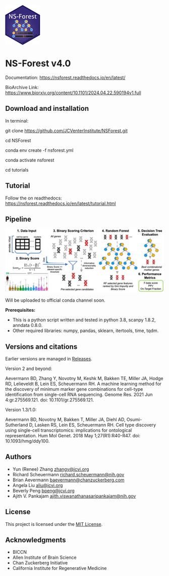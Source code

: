 <img src="NS-Forest-sticker.png" width="110" height="125">

# NS-Forest v4.0

Documentation: https://nsforest.readthedocs.io/en/latest/

BioArchive Link: https://www.biorxiv.org/content/10.1101/2024.04.22.590194v1.full

## Download and installation

In terminal: 

git clone https://github.com/JCVenterInstitute/NSForest.git

cd NSForest

conda env create -f nsforest.yml

conda activate nsforest

cd tutorials

## Tutorial

Follow the on readthedocs: https://nsforest.readthedocs.io/en/latest/tutorial.html

## Pipeline

<img src="pipeline.PNG">

Will be uploaded to official conda channel soon.

**Prerequisites:**
* This is a python script written and tested in python 3.8, scanpy 1.8.2, anndata 0.8.0.
* Other required libraries: numpy, pandas, sklearn, itertools, time, tqdm.

## Versions and citations

Earlier versions are managed in [Releases](https://github.com/JCVenterInstitute/NSForest/releases).  

Version 2 and beyond:

Aevermann BD, Zhang Y, Novotny M, Keshk M, Bakken TE, Miller JA, Hodge RD, Lelieveldt B, Lein ES, Scheuermann RH. A machine learning method for the discovery of minimum marker gene combinations for cell-type identification from single-cell RNA sequencing. Genome Res. 2021 Jun 4:gr.275569.121. doi: 10.1101/gr.275569.121.

Version 1.3/1.0:

Aevermann BD, Novotny M, Bakken T, Miller JA, Diehl AD, Osumi-Sutherland D, Lasken RS, Lein ES, Scheuermann RH. Cell type discovery using single-cell transcriptomics: implications for ontological representation. Hum Mol Genet. 2018 May 1;27(R1):R40-R47. doi: 10.1093/hmg/ddy100.

## Authors

* Yun (Renee) Zhang zhangy@jcvi.org
* Richard Scheuermann richard.scheuermann@nih.gov
* Brian Aevermann baevermann@chanzuckerberg.com
* Angela Liu aliu@jcvi.org
* Beverly Peng bpeng@jcvi.org
* Ajith V. Pankajam ajith.viswanathanasaripankajam@nih.gov

## License

This project is licensed under the [MIT License](https://github.com/JCVenterInstitute/NSForest/blob/master/LICENSE).

## Acknowledgments

* BICCN
* Allen Institute of Brain Science
* Chan Zuckerberg Initiative
* California Institute for Regenerative Medicine
